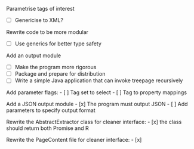 Parametrise tags of interest
- [ ] Genericise to XML?

Rewrite code to be more modular
- [ ] Use generics for better type safety

Add an output module
- [ ] Make the program more rigorous
- [ ] Package and prepare for distribution
- [ ] Write a simple Java application that can invoke treepage recursively

Add parameter flags:
    - [ ] Tag set to select
    - [ ] Tag to property mappings

Add a JSON output module
    - [x] The program must output JSON
    - [ ] Add parameters to specify output format

Rewrite the AbstractExtractor class for cleaner interface:
    - [x] the class should return both Promise<R> and R

Rewrite the PageContent file for cleaner interface:
    - [x] 